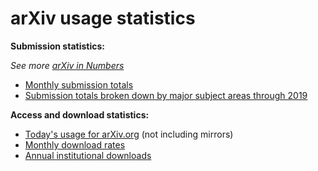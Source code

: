 arXiv usage statistics
======================

**Submission statistics:**

_See more [arXiv in Numbers](about/reports/2020_usage)_

-   [Monthly submission
    totals](/stats/monthly_submissions)
-   [Submission totals broken down by major subject areas through
    2019](2020_by_area/index)

**Access and download statistics:**

-   [Today's usage for arXiv.org](/stats/today) (not
    including mirrors)
-   [Monthly download rates](/stats/monthly_downloads)
-   [Annual institutional downloads](/about/membership)
